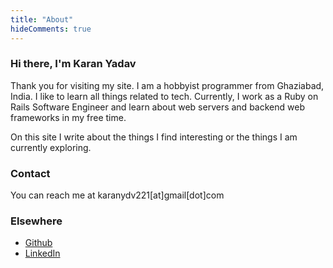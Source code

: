 ```yaml
---
title: "About"
hideComments: true
---
```


### Hi there, I'm Karan Yadav
Thank you for visiting my site. I am a hobbyist programmer from Ghaziabad, India. I like to learn all things related to tech. Currently, I work as a Ruby on Rails Software Engineer and learn about web servers and backend web frameworks in my free time.

On this site I write about the things I find interesting or the things I am currently exploring.

### Contact
You can reach me at karanydv221[at]gmail[dot]com

### Elsewhere
- [Github](https://github.com/karan221)
- [LinkedIn](https://linkedin.com/in/karan-ydv/)
